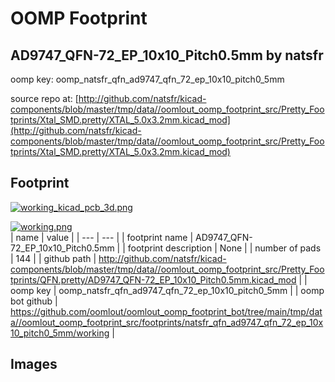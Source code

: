 # OOMP Footprint  
## AD9747_QFN-72_EP_10x10_Pitch0.5mm  by natsfr  
  
oomp key: oomp_natsfr_qfn_ad9747_qfn_72_ep_10x10_pitch0_5mm  
  
source repo at: [http://github.com/natsfr/kicad-components/blob/master/tmp/data//oomlout_oomp_footprint_src/Pretty_Footprints/Xtal_SMD.pretty/XTAL_5.0x3.2mm.kicad_mod](http://github.com/natsfr/kicad-components/blob/master/tmp/data//oomlout_oomp_footprint_src/Pretty_Footprints/Xtal_SMD.pretty/XTAL_5.0x3.2mm.kicad_mod)  
## Footprint  
  
[![working_kicad_pcb_3d.png](working_kicad_pcb_3d_600.png)](working_kicad_pcb_3d.png)  
  
[![working.png](working_600.png)](working.png)  
| name | value | 
| --- | --- | 
| footprint name | AD9747_QFN-72_EP_10x10_Pitch0.5mm | 
| footprint description | None | 
| number of pads | 144 | 
| github path | http://github.com/natsfr/kicad-components/blob/master/tmp/data//oomlout_oomp_footprint_src/Pretty_Footprints/QFN.pretty/AD9747_QFN-72_EP_10x10_Pitch0.5mm.kicad_mod | 
| oomp key | oomp_natsfr_qfn_ad9747_qfn_72_ep_10x10_pitch0_5mm | 
| oomp bot github | https://github.com/oomlout/oomlout_oomp_footprint_bot/tree/main/tmp/data//oomlout_oomp_footprint_src/footprints/natsfr_qfn_ad9747_qfn_72_ep_10x10_pitch0_5mm/working | 
## Images  
